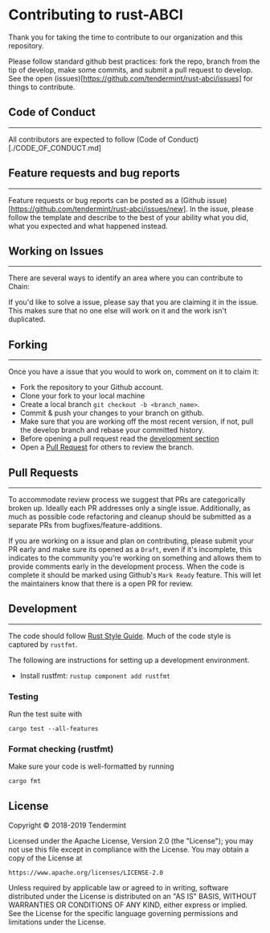 # Contributing to rust-ABCI

Thank you for taking the time to contribute to our organization and this repository.

Please follow standard github best practices: fork the repo, branch from the tip of develop, make some commits, and submit a pull request to develop. See the open (issues)[https://github.com/tendermint/rust-abci/issues] for things to contribute.

## Code of Conduct 
---
All contributors are expected to follow (Code of Conduct)[./CODE_OF_CONDUCT.md]

## Feature requests and bug reports
--- 
Feature requests or bug reports can be posted as a (Github issue)[https://github.com/tendermint/rust-abci/issues/new]. In the issue, please follow the template and describe to the best of your ability what you did, what you expected and what happened instead.

## Working on Issues
---

There are several ways to identify an area where you can contribute to Chain:

If you'd like to solve a issue, please say that you are claiming it in the issue. This makes sure that no one else will work on it and the work isn't duplicated.

## Forking
---

Once you have a issue that you would to work on, comment on it to claim it:

* Fork the repository to your Github account.
* Clone your fork to your local machine
* Create a local branch `git checkout -b <branch_name>`.
* Commit & push your changes to your branch on github.
* Make sure that you are working off the most recent version, if not, pull the develop branch and rebase your committed history.
* Before opening a pull request read the [development section](#development)
* Open a [Pull Request](#pull-requests) for others to review the branch. 


## Pull Requests
---

To accommodate review process we suggest that PRs are categorically broken up. Ideally each PR addresses only a single issue. Additionally, as much as possible code refactoring and cleanup should be submitted as a separate PRs from bugfixes/feature-additions. 

If you are working on a issue and plan on contributing, please submit your PR early and make sure its opened as a `Draft`, even if it's incomplete, this indicates to the community you're working on something and allows them to provide comments early in the development process. When the code is complete it should be marked using Github's `Mark Ready` feature. This will let the maintainers know that there is a open PR for review. 

## Development
---

The code should follow [Rust Style Guide](https://github.com/rust-lang/rfcs/tree/master/style-guide). Much of the code style is captured by `rustfmt`. 

The following are instructions for setting up a development environment.

* Install rustfmt: `rustup component add rustfmt`

### Testing 

Run the test suite with 

```cargo test --all-features```

### Format checking (rustfmt)

Make sure your code is well-formatted by running

```cargo fmt```

## License

Copyright © 2018-2019 Tendermint

Licensed under the Apache License, Version 2.0 (the "License");
you may not use this file except in compliance with the License.
You may obtain a copy of the License at

    https://www.apache.org/licenses/LICENSE-2.0

Unless required by applicable law or agreed to in writing, software
distributed under the License is distributed on an "AS IS" BASIS,
WITHOUT WARRANTIES OR CONDITIONS OF ANY KIND, either express or implied.
See the License for the specific language governing permissions and
limitations under the License.
